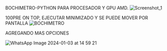 BOCHIMETRO-PYTHON PARA PROCESADOR Y GPU AMD.
![Screenshot_1](https://github.com/javasix66/BOCHIMETRO/assets/62408775/0782d0bc-647d-431f-a51a-a195cb1f5875)

100PRE ON TOP, EJECUTAR MINIMIZADO Y SE PUEDE MOVER POR PANTALLA
![BOCHIMETRO](https://github.com/javasix66/BOCHIMETRO/assets/62408775/8141513f-dde4-4b6b-8fd5-e15d17faa2f9)

AGREGANDO MAS OPCIONES

![WhatsApp Image 2024-01-03 at 14 59 21](https://github.com/javasix66/BOCHIMETRO/assets/62408775/57e319aa-6ba4-4771-83ca-9d157e0ccc9c)


